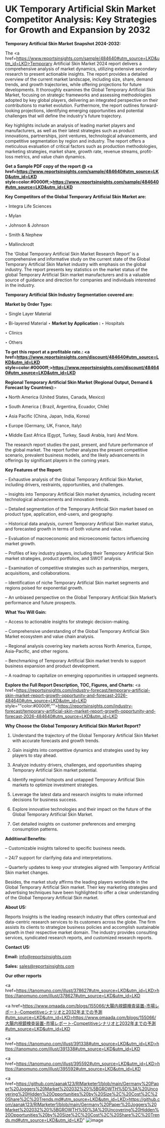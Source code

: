 # UK Temporary Artificial Skin Market Competitor Analysis: Key Strategies for Growth and Expansion by 2032

<strong>Temporary Artificial Skin Market Snapshot 2024-2032:</strong>

The <a href=https://www.reportsinsights.com/sample/484640#utm_source=LKD&utm_id=LKD>Temporary Artificial Skin Market 2024 report</a> delivers a comprehensive analysis of market dynamics, utilizing extensive secondary research to present actionable insights. The report provides a detailed overview of the current market landscape, including size, share, demand trends, and growth trajectories, while offering projections for future developments. It thoroughly examines the Global Temporary Artificial Skin Market, focusing on strategic frameworks and assessing methodologies adopted by key global players, delivering an integrated perspective on their contributions to market evolution. Furthermore, the report outlines forward-looking projections, identifying emerging opportunities and potential challenges that will define the industry's future trajectory.

Key highlights include an analysis of leading market players and manufacturers, as well as their latest strategies such as product innovations, partnerships, joint ventures, technological advancements, and competitive segmentation by region and industry. The report offers a meticulous evaluation of critical factors such as production methodologies, marketing strategies, market share, growth rate, revenue streams, profit-loss metrics, and value chain dynamics.

<strong>Get a Sample PDF copy of the report @ <a href=https://www.reportsinsights.com/sample/484640#utm_source=LKD&utm_id=LKD style=color:#0000ff;>https://www.reportsinsights.com/sample/484640#utm_source=LKD&utm_id=LKD</a></strong>

<strong>Key Competitors of the Global Temporary Artificial Skin Market are:</strong>

‣ Integra Life Sciences

‣ Mylan

‣ Johnson & Johnson

‣ Smith & Nephew

‣ Mallinckrodt

The ‘Global Temporary Artificial Skin Market Research Report’ is a comprehensive and informative study on the current state of the Global Temporary Artificial Skin Market industry with emphasis on the global industry. The report presents key statistics on the market status of the global Temporary Artificial Skin market manufacturers and is a valuable source of guidance and direction for companies and individuals interested in the industry.

<strong>Temporary Artificial Skin Industry Segmentation covered are:</strong>

<strong>Market by Order Type: </strong>

‣ Single Layer Material

‣ Bi-layered Material
‣ 
<strong>Market by Application :</strong>
‣ Hospitals

‣ Clinics

‣ Others

<strong>To get this report at a profitable rate.: <a href=https://www.reportsinsights.com/discount/484640#utm_source=LKD&utm_id=LKD style=color:#0000ff;>https://www.reportsinsights.com/discount/484640#utm_source=LKD&utm_id=LKD</a></strong>

<strong>Regional Temporary Artificial Skin Market (Regional Output, Demand &amp; Forecast by Countries):-</strong>

• North America (United States, Canada, Mexico)

• South America ( Brazil, Argentina, Ecuador, Chile)

• Asia Pacific (China, Japan, India, Korea)

• Europe (Germany, UK, France, Italy)

• Middle East Africa (Egypt, Turkey, Saudi Arabia, Iran) And More.

The research report studies the past, present, and future performance of the global market. The report further analyzes the present competitive scenario, prevalent business models, and the likely advancements in offerings by significant players in the coming years.

<strong>Key Features of the Report:</strong>

– Exhaustive analysis of the Global Temporary Artificial Skin Market, including drivers, restraints, opportunities, and challenges.

– Insights into Temporary Artificial Skin market dynamics, including recent technological advancements and innovation trends.

– Detailed segmentation of the Temporary Artificial Skin market based on product type, application, end-users, and geography.

– Historical data analysis, current Temporary Artificial Skin market status, and forecasted growth in terms of both volume and value.

– Evaluation of macroeconomic and microeconomic factors influencing market growth.

– Profiles of key industry players, including their Temporary Artificial Skin market strategies, product portfolios, and SWOT analysis.

– Examination of competitive strategies such as partnerships, mergers, acquisitions, and collaborations.

– Identification of niche Temporary Artificial Skin market segments and regions poised for exponential growth.

– An unbiased perspective on the Global Temporary Artificial Skin Market’s performance and future prospects.

<strong>What You Will Gain:</strong>

– Access to actionable insights for strategic decision-making.

– Comprehensive understanding of the Global Temporary Artificial Skin Market ecosystem and value chain analysis.

– Regional analysis covering key markets across North America, Europe, Asia-Pacific, and other regions.

– Benchmarking of Temporary Artificial Skin market trends to support business expansion and product development.

– A roadmap to capitalize on emerging opportunities in untapped segments.

<strong>Explore the Full Report Description, TOC, Figures, and Charts:</strong>
<a href=https://reportsinsights.com/industry-forecast/temporary-artificial-skin-market-report-growth-opportunity-and-forecast-2026-484640#utm_source=LKD&utm_id=LKD style=""color:#0000ff;"">https://reportsinsights.com/industry-forecast/temporary-artificial-skin-market-report-growth-opportunity-and-forecast-2026-484640#utm_source=LKD&utm_id=LKD</a>

<strong>Why Choose the Global Temporary Artificial Skin Market Report?</strong>

1. Understand the trajectory of the Global Temporary Artificial Skin Market with accurate forecasts and growth trends.

2. Gain insights into competitive dynamics and strategies used by key players to stay ahead.

3. Analyze industry drivers, challenges, and opportunities shaping Temporary Artificial Skin market potential.

4. Identify regional hotspots and untapped Temporary Artificial Skin markets to optimize investment strategies.

5. Leverage the latest data and research insights to make informed decisions for business success.

6. Explore innovative technologies and their impact on the future of the Global Temporary Artificial Skin Market.

7. Get detailed insights on customer preferences and emerging consumption patterns.

<strong>Additional Benefits:</strong>

– Customizable insights tailored to specific business needs.

– 24/7 support for clarifying data and interpretations.

– Quarterly updates to keep your strategies aligned with Temporary Artificial Skin market changes.

Besides, the market study affirms the leading players worldwide in the Global Temporary Artificial Skin market. Their key marketing strategies and advertising techniques have been highlighted to offer a clear understanding of the Global Temporary Artificial Skin market.

<strong><strong>About US</strong>:</strong>

Reports Insights is the leading research industry that offers contextual and data-centric research services to its customers across the globe. The firm assists its clients to strategize business policies and accomplish sustainable growth in their respective market domain. The industry provides consulting services, syndicated research reports, and customized research reports.

<strong>Contact US:</strong>

<p class=><b>Email:</b> <a href=mailto:info@reportsinsights.com>info@reportsinsights.com</a></p>
<p class=><b>Sales:</b> <a href=mailto:sales@reportsinsights.com>sales@reportsinsights.com</a></p>

<strong>Our other reports</strong>

<a href=https://tanomuno.com/illust/378627#utm_source=LKD&utm_id=LKD>https://tanomuno.com/illust/378627#utm_source=LKD&utm_id=LKD</a>

<a href=https://www.omaada.com/blogs/155066/大腸内視鏡検査装置-市場レポート-Competitiveシナリオと2032年までの予測#utm_source=LKD&utm_id=LKD>https://www.omaada.com/blogs/155066/大腸内視鏡検査装置-市場レポート-Competitiveシナリオと2032年までの予測#utm_source=LKD&utm_id=LKD</a>

<a href=https://tanomuno.com/illust/391338#utm_source=LKD&utm_id=LKD>https://tanomuno.com/illust/391338#utm_source=LKD&utm_id=LKD</a>

<a href=https://tanomuno.com/illust/395592#utm_source=LKD&utm_id=LKD>https://tanomuno.com/illust/395592#utm_source=LKD&utm_id=LKD</a>

<a href=https://github.com/aanak123/RIMarketer1/blob/main/Germany%20Paper%20Joggers%20Market%202032%20%5BGROWTH%5D%3A%20Uncovering%20Hidden%20Opportunities%20by%20Size%2C%20Cost%2C%20Share%2C%20Trends.md#utm_source=LKD&utm_id=LKD>https://github.com/aanak123/RIMarketer1/blob/main/Germany%20Paper%20Joggers%20Market%202032%20%5BGROWTH%5D%3A%20Uncovering%20Hidden%20Opportunities%20by%20Size%2C%20Cost%2C%20Share%2C%20Trends.md#utm_source=LKD&utm_id=LKD</a>"
![image](https://github.com/user-attachments/assets/9d0ddaac-0e6a-4fff-8108-a6a96525731c)
